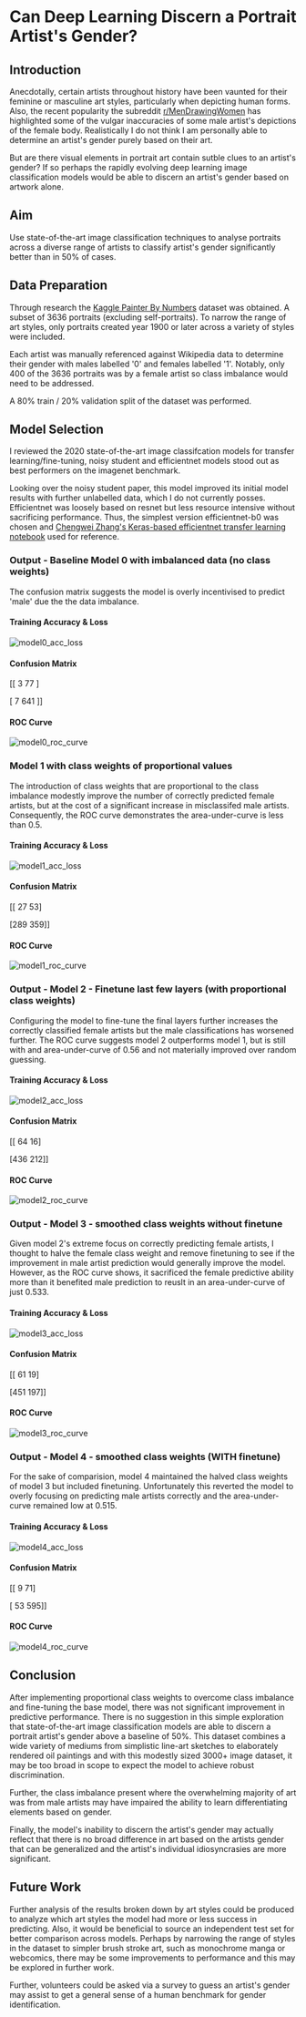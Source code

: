 # Can Deep Learning Discern a Portrait Artist's Gender?

## Introduction 

Anecdotally, certain artists throughout history have been vaunted for their feminine or masculine art styles, particularly when depicting human forms. Also, the recent popularity the subreddit [r/MenDrawingWomen](https://www.reddit.com/r/mendrawingwomen/) has highlighted some of the vulgar inaccuracies of some male artist's depictions of the female body. Realistically I do not think I am personally able to determine an artist's gender purely based on their art.

But are there visual elements in portrait art contain sutble clues to an artist's gender? If so perhaps the rapidly evolving deep learning image classification models would be able to discern an artist's gender based on artwork alone.

## Aim
Use state-of-the-art image classification techniques to analyse portraits across a diverse range of artists to classify artist's gender significantly better than in 50% of cases.

## Data Preparation
Through research the [Kaggle Painter By Numbers](https://www.kaggle.com/c/painter-by-numbers) dataset was obtained. A subset of 3636 portraits (excluding self-portraits). To narrow the range of art styles, only portraits created year 1900 or later across a variety of styles were included. 

Each artist was manually referenced against Wikipedia data to determine their gender with males labelled '0' and females labelled '1'. Notably, only 400 of the 3636 portraits was by a female artist so class imbalance would need to be addressed.

A 80% train / 20% validation split of the dataset was performed.

## Model Selection

I reviewed the 2020 state-of-the-art image classifcation models for transfer learning/fine-tuning, noisy student and efficientnet models stood out as best performers on the imagenet benchmark.

Looking over the noisy student paper, this model improved its initial model results with further unlabelled data, which I do not currently posses. Efficientnet was loosely based on resnet but less resource intensive without sacrificing performance. Thus, the simplest version efficientnet-b0 was chosen and [Chengwei Zhang's Keras-based efficientnet transfer learning notebook](https://github.com/Tony607/efficientnet_keras_transfer_learning/blob/master/Keras_efficientnet_transfer_learning.ipynb) used for reference.

### Output - Baseline Model 0 with imbalanced data (no class weights)
The confusion matrix suggests the model is overly incentivised to predict 'male' due the the data imbalance.

 #### Training Accuracy & Loss
 
![model0_acc_loss](img/model0_acc_loss.png)
 
#### Confusion Matrix

[[ 3  77 ]
 
 [ 7 641 ]]
 
#### ROC Curve
![model0_roc_curve](img/model0_roc_curve.png)

### Model 1 with class weights of proportional values
The introduction of class weights that are proportional to the class imbalance modestly improve the number of correctly predicted female artists, but at the cost of a significant increase in misclassifed male artists. Consequently, the ROC curve demonstrates the area-under-curve is less than 0.5.

#### Training Accuracy & Loss
 
![model1_acc_loss](img/model1_acc_loss.png)

#### Confusion Matrix
 
[[ 27  53]

 [289 359]]
 
 #### ROC Curve
![model1_roc_curve](img/model1_roc_curve.png)

### Output - Model 2 - Finetune last few layers (with proportional class weights)
Configuring the model to fine-tune the final layers further increases the correctly classified female artists but the male classifications has worsened further. The ROC curve suggests model 2 outperforms model 1, but is still with and area-under-curve of 0.56 and not materially improved over random guessing.

#### Training Accuracy & Loss
 
![model2_acc_loss](img/model2_acc_loss.png)

#### Confusion Matrix

[[ 64  16]

 [436 212]]
 
#### ROC Curve
![model2_roc_curve](img/model2_roc_curve.png)

### Output - Model 3 - smoothed class weights without finetune
Given model 2's extreme focus on correctly predicting female artists, I thought to halve the female class weight and remove finetuning to see if the improvement in male artist prediction would generally improve the model. However, as the ROC curve shows, it sacrificed the female predictive ability more than it benefited male prediction to reuslt in an area-under-curve of just 0.533.
#### Training Accuracy & Loss
 
![model3_acc_loss](img/model3_acc_loss.png)

#### Confusion Matrix

[[ 61  19]

 [451 197]]

 
 #### ROC Curve
![model3_roc_curve](img/model3_roc_curve.png)

### Output - Model 4 - smoothed class weights (WITH finetune)
For the sake of comparision, model 4 maintained the halved class weights of model 3 but included finetuning. Unfortunately this reverted the model to overly focusing on predicting male artists correctly and the area-under-curve remained low at 0.515.

#### Training Accuracy & Loss
 
![model4_acc_loss](img/model4_acc_loss.png)


#### Confusion Matrix
 
[[  9  71]

 [ 53 595]]
 
#### ROC Curve
![model4_roc_curve](img/model4_roc_curve.png)

## Conclusion
After implementing proportional class weights to overcome class imbalance and fine-tuning the base model, there was not significant improvement in predictive performance. There is no suggestion in this simple exploration that state-of-the-art image classification models are able to discern a portrait artist's gender above a baseline of 50%. This dataset combines a wide variety of mediums from simplistic line-art sketches to elaborately rendered oil paintings and with this modestly sized 3000+ image dataset, it may be too broad in scope to expect the model to achieve robust discrimination. 

Further, the class imbalance present where the overwhelming majority of art was from male artists may have impaired the ability to learn differentiating elements based on gender. 

Finally, the model's inability to discern the artist's gender may actually reflect that there is no broad difference in art based on the artists gender that can be generalized and the artist's individual idiosyncrasies are more significant.

## Future Work
Further analysis of the results broken down by art styles could be produced to analyze which art styles the model had more or less success in predicting. Also, it would be beneficial to source an independent test set for better comparison across models. Perhaps by narrowing the range of styles in the dataset to simpler brush stroke art, such as monochrome manga or webcomics, there may be some improvements to performance and this may be explored in further work. 

Further, volunteers could be asked via a survey to guess an artist's gender may assist to get a general sense of a human benchmark for gender identification.


